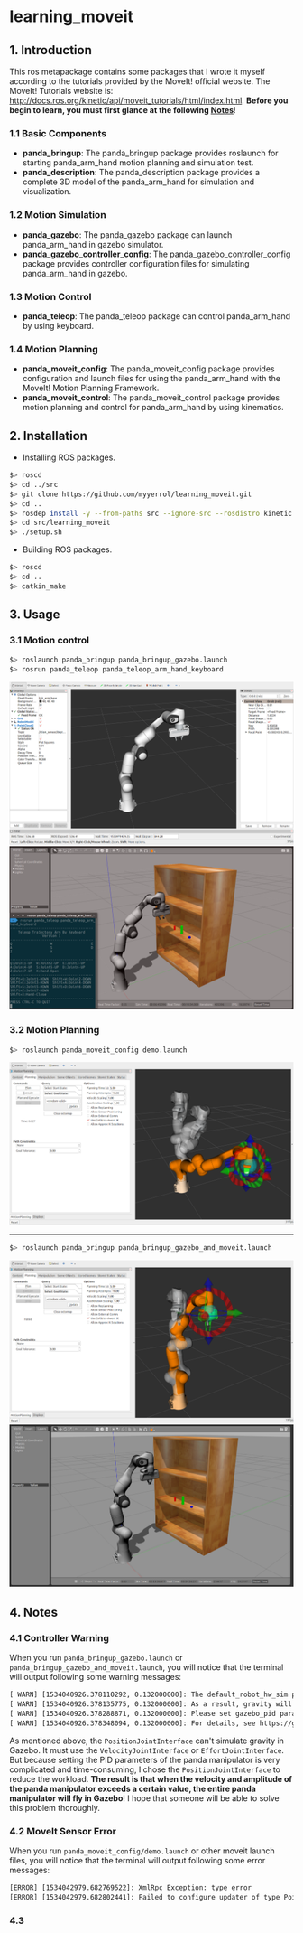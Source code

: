 # learning_moveit

## 1. Introduction

This ros metapackage contains some packages that I wrote it myself according to the tutorials provided by the MoveIt! official website. The MoveIt! Tutorials website is: http://docs.ros.org/kinetic/api/moveit_tutorials/html/index.html. **Before you begin to learn, you must first glance at the following [Notes](.README.md/#4-note)**!  

### 1.1 Basic Components

- **panda_bringup**: The panda_bringup package provides roslaunch for starting panda_arm_hand motion planning and simulation test.
- **panda_description**: The panda_description package provides a complete 3D model of the panda_arm_hand for simulation and visualization.

### 1.2 Motion Simulation

- **panda_gazebo**: The panda_gazebo package can launch panda_arm_hand in gazebo simulator.
- **panda_gazebo_controller_config**: The panda_gazebo_controller_config package provides controller configuration files for simulating panda_arm_hand in gazebo.

### 1.3 Motion Control

- **panda_teleop**: The panda_teleop package can control panda_arm_hand by using keyboard.

### 1.4 Motion Planning

- **panda_moveit_config**: The panda_moveit_config package provides configuration and launch files for using the panda_arm_hand with the MoveIt! Motion Planning Framework.
- **panda_moveit_control**: The panda_moveit_control package provides motion planning and control for panda_arm_hand by using kinematics.

## 2. Installation

- Installing ROS packages.
```sh
$> roscd
$> cd ../src
$> git clone https://github.com/myyerrol/learning_moveit.git
$> cd ..
$> rosdep install -y --from-paths src --ignore-src --rosdistro kinetic
$> cd src/learning_moveit
$> ./setup.sh
```

- Building ROS packages.
```sh
$> roscd
$> cd ..
$> catkin_make
```

## 3. Usage

### 3.1 Motion control

```sh
$> roslaunch panda_bringup panda_bringup_gazebo.launch
$> rosrun panda_teleop panda_teleop_arm_hand_keyboard
```
![panda_control_rviz](.images/panda_control_rviz.png)
![panda_control_gazebo](.images/panda_control_gazebo.png)


### 3.2 Motion Planning

```sh
$> roslaunch panda_moveit_config demo.launch
```
![panda_planning_demo](.images/panda_planning_demo.png)

---

```sh
$> roslaunch panda_bringup panda_bringup_gazebo_and_moveit.launch
```

![panda_planning_rviz](.images/panda_planning_rviz.png)
![panda_planning_gazebo](.images/panda_planning_gazebo.png)

## 4. Notes

### 4.1 Controller Warning

When you run `panda_bringup_gazebo.launch` or `panda_bringup_gazebo_and_moveit.launch`, you will notice that the terminal will output following some warning messages:

```txt
[ WARN] [1534040926.378110292, 0.132000000]: The default_robot_hw_sim plugin is using the Joint::SetPosition method without preserving the link velocity.
[ WARN] [1534040926.378135775, 0.132000000]: As a result, gravity will not be simulated correctly for your model.
[ WARN] [1534040926.378288871, 0.132000000]: Please set gazebo_pid parameters, switch to the VelocityJointInterface or EffortJointInterface, or upgrade to Gazebo 9.
[ WARN] [1534040926.378348094, 0.132000000]: For details, see https://github.com/ros-simulation/gazebo_ros_pkgs/issues/612
```

As mentioned above, the `PositionJointInterface` can't simulate gravity in Gazebo. It must use the `VelocityJointInterface` or `EffortJointInterface`. But because setting the PID parameters of the panda manipulator is very complicated and time-consuming, I chose the `PositionJointInterface` to reduce the workload. **The result is that when the velocity and amplitude of the panda manipulator exceeds a certain value, the entire panda manipulator will fly in Gazebo**! I hope that someone will be able to solve this problem thoroughly.

### 4.2 MoveIt Sensor Error

When you run `panda_moveit_config/demo.launch` or other moveit launch files, you will notice that the terminal will output following some error messages:

```txt
[ERROR] [1534042979.682769522]: XmlRpc Exception: type error
[ERROR] [1534042979.682802441]: Failed to configure updater of type PointCloudUpdater
```



### 4.3
